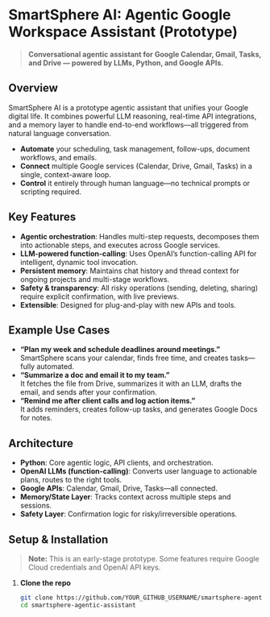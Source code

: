 # SmartSphere AI: Agentic Google Workspace Assistant (Prototype)

> **Conversational agentic assistant for Google Calendar, Gmail, Tasks, and Drive — powered by LLMs, Python, and Google APIs.**

## Overview

SmartSphere AI is a prototype agentic assistant that unifies your Google digital life. It combines powerful LLM reasoning, real-time API integrations, and a memory layer to handle end-to-end workflows—all triggered from natural language conversation.

- **Automate** your scheduling, task management, follow-ups, document workflows, and emails.
- **Connect** multiple Google services (Calendar, Drive, Gmail, Tasks) in a single, context-aware loop.
- **Control** it entirely through human language—no technical prompts or scripting required.

## Key Features

- **Agentic orchestration**: Handles multi-step requests, decomposes them into actionable steps, and executes across Google services.
- **LLM-powered function-calling**: Uses OpenAI’s function-calling API for intelligent, dynamic tool invocation.
- **Persistent memory**: Maintains chat history and thread context for ongoing projects and multi-stage workflows.
- **Safety & transparency**: All risky operations (sending, deleting, sharing) require explicit confirmation, with live previews.
- **Extensible**: Designed for plug-and-play with new APIs and tools.

## Example Use Cases

- **“Plan my week and schedule deadlines around meetings.”**  
  SmartSphere scans your calendar, finds free time, and creates tasks—fully automated.
- **“Summarize a doc and email it to my team.”**  
  It fetches the file from Drive, summarizes it with an LLM, drafts the email, and sends after your confirmation.
- **“Remind me after client calls and log action items.”**  
  It adds reminders, creates follow-up tasks, and generates Google Docs for notes.

## Architecture

- **Python**: Core agentic logic, API clients, and orchestration.
- **OpenAI LLMs (function-calling)**: Converts user language to actionable plans, routes to the right tools.
- **Google APIs**: Calendar, Gmail, Drive, Tasks—all connected.
- **Memory/State Layer**: Tracks context across multiple steps and sessions.
- **Safety Layer**: Confirmation logic for risky/irreversible operations.


## Setup & Installation

> **Note:** This is an early-stage prototype. Some features require Google Cloud credentials and OpenAI API keys.

1. **Clone the repo**
   ```bash
   git clone https://github.com/YOUR_GITHUB_USERNAME/smartsphere-agentic-assistant.git
   cd smartsphere-agentic-assistant
